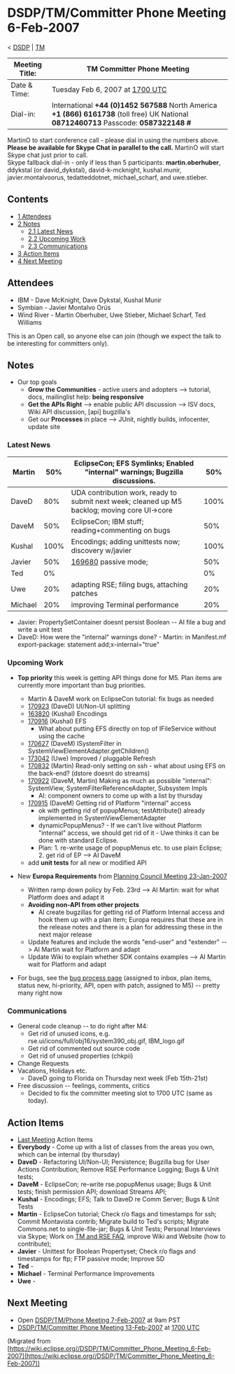 

DSDP/TM/Committer Phone Meeting 6-Feb-2007
==========================================

< [DSDP](https://wiki.eclipse.org/DSDP "DSDP")‎ | [TM](./TM "DSDP/TM")

| Meeting Title: | **TM Committer Phone Meeting** |
| --- | --- |
| Date & Time: | Tuesday Feb 6, 2007 at [1700 UTC](http://www.timeanddate.com/worldclock/meetingdetails.html?year=2007&month=2&day=6&hour=17&min=00&sec=0&p1=224&p2=159&p3=250&p4=136&p5=223&iv=1800) |
| Dial-in: | International **+44 (0)1452 567588**   North America **+1 (866) 6161738** (toll free)   UK National **08712460713**   Passcode: **0587322148 #** |

MartinO to start conference call - please dial in using the numbers above.  
**Please be available for Skype Chat in parallel to the call.** MartinO will start Skype chat just prior to call.  
Skype fallback dial-in - only if less than 5 participants: **martin.oberhuber**, ddykstal (or david\_dykstal), david-k-mcknight, kushal.munir, javier.montalvoorus, tedatteddotnet, michael\_scharf, and uwe.stieber.  

Contents
--------

*   [1 Attendees](#Attendees)
*   [2 Notes](#Notes)
    *   [2.1 Latest News](#Latest-News)
    *   [2.2 Upcoming Work](#Upcoming-Work)
    *   [2.3 Communications](#Communications)
*   [3 Action Items](#Action-Items)
*   [4 Next Meeting](#Next-Meeting)

Attendees
---------

*   IBM - Dave McKnight, Dave Dykstal, Kushal Munir
*   Symbian - Javier Montalvo Orús
*   Wind River - Martin Oberhuber, Uwe Stieber, Michael Scharf, Ted Williams

This is an Open call, so anyone else can join (though we expect the talk to be interesting for committers only).

Notes
-----

*   Our top goals
    *   **Grow the Communities** \- active users and adopters --> tutorial, docs, mailinglist help: **being responsive**
    *   **Get the APIs Right** --\> enable public API discussion --> ISV docs, Wiki API discussion, \[api\] bugzilla's
    *   Get our **Processes** in place --> JUnit, nightly builds, infocenter, update site

### Latest News

| Martin | 50% | EclipseCon; EFS Symlinks; Enabled "internal" warnings; Bugzilla discussions. | 50% |
| --- | --- | --- | --- |
| DaveD | 80% | UDA contribution work, ready to submit next week; cleaned up M5 backlog; moving core UI->core | 100% |
| DaveM | 50% | EclipseCon; IBM stuff; reading+commenting on bugs | 50% |
| Kushal | 100% | Encodings; adding unittests now; discovery w/javier | 100% |
| Javier | 50% | [169680](https://bugs.eclipse.org/bugs/show_bug.cgi?id=169680) passive mode; | 50% |
| Ted | 0% |  | 0% |
| Uwe | 20% | adapting RSE; filing bugs, attaching patches | 20% |
| Michael | 20% | improving Terminal performance | 20% |

*   Javier: PropertySetContainer doesnt persist Boolean -- AI file a bug and write a unit test
*   DaveD: How were the "internal" warnings done? - Martin: in Manifest.mf export-package: statement add;x-internal="true"

### Upcoming Work

*   **Top priority** this week is getting API things done for M5. Plan items are currently more important than bug priorities.
    *   Martin & DaveM work on EclipseCon tutorial: fix bugs as needed
    *   [170923](https://bugs.eclipse.org/bugs/show_bug.cgi?id=170923) (DaveD) UI/Non-UI splitting
    *   [163820](https://bugs.eclipse.org/bugs/show_bug.cgi?id=163820) (Kushal) Encodings
    *   [170916](https://bugs.eclipse.org/bugs/show_bug.cgi?id=170916) (Kushal) EFS
        *   What about putting EFS directly on top of IFileService without using the cache
    *   [170627](https://bugs.eclipse.org/bugs/show_bug.cgi?id=170627) (DaveM) ISystemFilter in SystemViewElementAdapter.getChildren()
    *   [173042](https://bugs.eclipse.org/bugs/show_bug.cgi?id=173042) (Uwe) Improved / pluggable Refresh
    *   [170832](https://bugs.eclipse.org/bugs/show_bug.cgi?id=170832) (Martin) Read-only setting on ssh - what about using EFS on the back-end? (dstore doesnt do streams)
    *   [170922](https://bugs.eclipse.org/bugs/showdependencytree.cgi?id=170922) (DaveM, Martin) Making as much as possible "internal": SystemView, SystemFilterReferenceAdapter, Subsystem Impls
        *   AI: component owners to come up with a list by thursday
    *   [170915](https://bugs.eclipse.org/bugs/showdependencytree.cgi?id=170915) (DaveM) Getting rid of Platform "internal" access
        *   ok with getting rid of popupMenus; testAttribute() already implemented in SystemViewElementAdapter
        *   dynamicPopupMenus? - If we can't live without Platform "internal" access, we should get rid of it - Uwe thinks it can be done with standard Eclipse.
        *   Plan: 1. re-write usage of popupMenus etc. to use plain Eclipse; 2. get rid of EP --> AI DaveM
    *   add **unit tests** for all new or modified API

*   New **Europa Requirements** from [Planning Council Meeting 23-Jan-2007](https://www.eclipse.org/org/councils/20070123PCMinutes.php)
    *   Written ramp down policy by Feb. 23rd --> AI Martin: wait for what Platform does and adapt it
    *   **Avoiding non-API from other projects**
        *   AI create bugzillas for getting rid of Platform Internal access and hook them up with a plan item; Europa requires that these are in the release notes and there is a plan for addressing these in the next major release
    *   Update features and include the words "end-user" and "extender" --> AI Martin wait for Platform and adapt
    *   Update Wiki to explain whether SDK contains examples --> AI Martin wait for Platform and adapt
*   For bugs, see the [bug process page](https://www.eclipse.org/dsdp/tm/development/bug_process.php) (assigned to inbox, plan items, status new, hi-priority, API, open with patch, assigned to M5) -- pretty many right now

### Communications

*   General code cleanup -- to do right after M4:
    *   Get rid of unused icons, e.g. rse.ui/icons/full/obj16/system390\_obj.gif, IBM\_logo.gif
    *   Get rid of commented out source code
    *   Get rid of unused properties (chkpii)
*   Change Requests
*   Vacations, Holidays etc.
    *   DaveD going to Florida on Thursday next week (Feb 15th-21st)
*   Free discussion -- feelings, comments, critics
    *   Decided to fix the committer meeting slot to 1700 UTC (same as today).

Action Items
------------

*   [Last Meeting](./Committer_Phone_Meeting_30-Jan-2007#Action_Items "DSDP/TM/Committer Phone Meeting 30-Jan-2007") Action Items
*   **Everybody** \- Come up with a list of classes from the areas you own, which can be internal (by thursday)
*   **DaveD** \- Refactoring UI/Non-UI; Persistence; Bugzilla bug for User Actions Contribution; Remove RSE Performance Logging; Bugs & Unit tests;
*   **DaveM** \- EclipseCon; re-write rse.popupMenus usage; Bugs & Unit tests; finish permission API; download Streams API;
*   **Kushal** \- Encodings; EFS; Talk to DaveD re Comm Server; Bugs & Unit Tests
*   **Martin** \- EclipseCon tutorial; Check r/o flags and timestamps for ssh; Commit Montavista contrib; Migrate build to Ted's scripts; Migrate Commons.net to single-file-jar; Bugs & Unit Tests; Personal Interviews via Skype; Work on [TM and RSE FAQ](./TM_and_RSE_FAQ "TM and RSE FAQ"), improve Wiki and Website (how to contribute);
*   **Javier** \- Unittest for Boolean Propertyset; Check r/o flags and timestamps for ftp; FTP passive mode; Improve SD
*   **Ted** -
*   **Michael** \- Terminal Performance Improvements
*   **Uwe** -

Next Meeting
------------

*   Open [DSDP/TM/Phone Meeting 7-Feb-2007](./Phone_Meeting_7-Feb-2007 "DSDP/TM/Phone Meeting 7-Feb-2007") at 9am PST
*   [DSDP/TM/Committer Phone Meeting 13-Feb-2007](./Committer_Phone_Meeting_13-Feb-2007 "DSDP/TM/Committer Phone Meeting 13-Feb-2007") at [1700 UTC](http://www.timeanddate.com/worldclock/meetingdetails.html?year=2007&month=2&day=13hour=17&min=00&sec=0&p1=224&p2=159&p3=250&p4=136&p5=223&iv=1800)


(Migrated from [https://wiki.eclipse.org//DSDP/TM/Committer_Phone_Meeting_6-Feb-2007](https://wiki.eclipse.org//DSDP/TM/Committer_Phone_Meeting_6-Feb-2007))